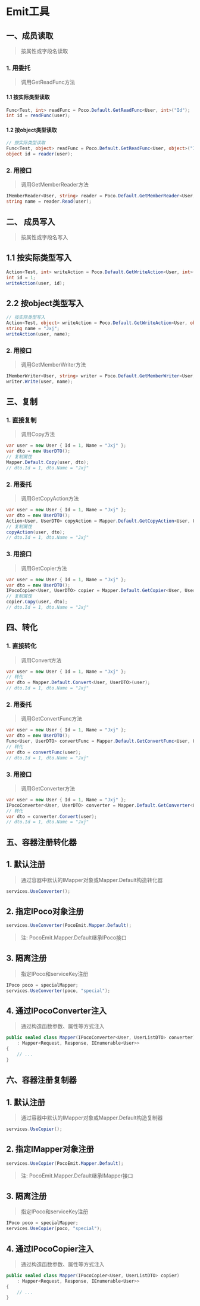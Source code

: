 # Emit工具

## 一、成员读取
>按属性或字段名读取

### 1. 用委托
>调用GetReadFunc方法

#### 1.1 按实际类型读取
```csharp
Func<Test, int> readFunc = Poco.Default.GetReadFunc<User, int>("Id");
int id = readFunc(user);
```
#### 1.2 按object类型读取
```csharp
// 按实际类型读取
Func<Test, object> readFunc = Poco.Default.GetReadFunc<User, object>("Id");
object id = reader(user);
```

### 2. 用接口
>调用GetMemberReader方法

```csharp
IMemberReader<User, string> reader = Poco.Default.GetMemberReader<User, string>("Name");
string name = reader.Read(user);
```

## 二、 成员写入
> 按属性或字段名写入

## 1.1 按实际类型写入
```csharp
Action<Test, int> writeAction = Poco.Default.GetWriteAction<User, int>("Id");
int id = 1;
writeAction(user, id);
```
## 2.2 按object类型写入
```csharp
// 按实际类型写入
Action<Test, object> writeAction = Poco.Default.GetWriteAction<User, object>("Id");
string name = "Jxj";
writeAction(user, name);
```

### 2. 用接口
>调用GetMemberWriter方法

```csharp
IMemberWriter<User, string> writer = Poco.Default.GetMemberWriter<User, string>("Name");
writer.Write(user, name);
```

## 三、复制
### 1. 直接复制
>调用Copy方法

```csharp
var user = new User { Id = 1, Name = "Jxj" };
var dto = new UserDTO();
// 复制属性
Mapper.Default.Copy(user, dto);
// dto.Id = 1, dto.Name = "Jxj"
```

### 2. 用委托
>调用GetCopyAction方法

```csharp
var user = new User { Id = 1, Name = "Jxj" };
var dto = new UserDTO();
Action<User, UserDTO> copyAction = Mapper.Default.GetCopyAction<User, UserDTO>();
// 复制属性
copyAction(user, dto);
// dto.Id = 1, dto.Name = "Jxj"
```

### 3. 用接口
>调用GetCopier方法

```csharp
var user = new User { Id = 1, Name = "Jxj" };
var dto = new UserDTO();
IPocoCopier<User, UserDTO> copier = Mapper.Default.GetCopier<User, UserDTO>();
// 复制属性
copier.Copy(user, dto);
// dto.Id = 1, dto.Name = "Jxj"
```

## 四、转化
### 1. 直接转化
>调用Convert方法

```csharp
var user = new User { Id = 1, Name = "Jxj" };
// 转化
var dto = Mapper.Default.Convert<User, UserDTO>(user);
// dto.Id = 1, dto.Name = "Jxj"
```

### 2. 用委托
>调用GetConvertFunc方法

```csharp
var user = new User { Id = 1, Name = "Jxj" };
var dto = new UserDTO();
Func<User, UserDTO> convertFunc = Mapper.Default.GetConvertFunc<User, UserDTO>();
// 转化
var dto = convertFunc(user);
// dto.Id = 1, dto.Name = "Jxj"
```

### 3. 用接口
>调用GetConverter方法

```csharp
var user = new User { Id = 1, Name = "Jxj" };
IPocoConverter<User, UserDTO> converter = Mapper.Default.GetConverter<User, UserDTO>();
// 转化
var dto = converter.Convert(user);
// dto.Id = 1, dto.Name = "Jxj"
```

## 五、容器注册转化器
## 1. 默认注册
>通过容器中默认的IMapper对象或Mapper.Default构造转化器

~~~csharp
services.UseConverter();
~~~

## 2. 指定IPoco对象注册
~~~csharp
services.UseConverter(PocoEmit.Mapper.Default);
~~~

>注: PocoEmit.Mapper.Default继承IPoco接口

## 3. 隔离注册
>指定IPoco和serviceKey注册

~~~csharp
IPoco poco = specialMapper;
services.UseConverter(poco, "special");
~~~

## 4. 通过IPocoConverter注入
>通过构造函数参数、属性等方式注入
~~~csharp
public sealed class Mapper(IPocoConverter<User, UserListDTO> converter)
    : Mapper<Request, Response, IEnumerable<User>>
{
    // ...
}
~~~

## 六、容器注册复制器
## 1. 默认注册
>通过容器中默认的IMapper对象或Mapper.Default构造复制器

~~~csharp
services.UseCopier();
~~~

## 2. 指定IMapper对象注册
~~~csharp
services.UseCopier(PocoEmit.Mapper.Default);
~~~

>注: PocoEmit.Mapper.Default继承IMapper接口

## 3. 隔离注册
>指定IPoco和serviceKey注册

~~~csharp
IPoco poco = specialMapper;
services.UseCopier(poco, "special");
~~~

## 4. 通过IPocoCopier注入
>通过构造函数参数、属性等方式注入
~~~csharp
public sealed class Mapper(IPocoCopier<User, UserListDTO> copier)
    : Mapper<Request, Response, IEnumerable<User>>
{
    // ...
}
~~~